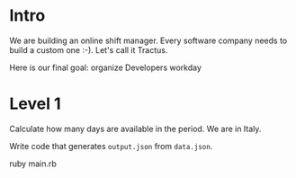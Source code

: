 # Intro

We are building an online shift manager. Every software company needs to build a custom one :-). Let's call it Tractus.

Here is our final goal: organize Developers workday

# Level 1

Calculate how many days are available in the period. We are in Italy.

Write code that generates `output.json` from `data.json`.




ruby main.rb
